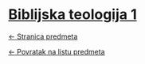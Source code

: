 # [Biblijska teologija 1](https://www.github.com/studosi-fer/BIBTEO)
[<- Stranica predmeta](https://www.fer.unizg.hr/predmet/bibteo)

[<- Povratak na listu predmeta](https://www.github.com/studosi/FER)
